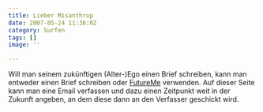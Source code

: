 ```yaml
---
title: Lieber Misanthrop
date: 2007-05-24 11:36:02
category: Surfen
tags: []
image: ''

---
```


Will man seinem zukünftigen (Alter-)Ego einen Brief schreiben, kann man entweder einen Brief schreiben oder [FutureMe](http://futureme.org/) verwenden. Auf dieser Seite kann man eine Email verfassen und dazu einen Zeitpunkt weit in der Zukunft angeben, an dem diese dann an den Verfasser geschickt wird.
